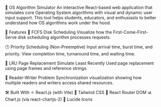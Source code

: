 🧠 OS Algorithm Simulator
An interactive React-based web application that simulates core Operating System algorithms with visual and dynamic user input support. This tool helps students, educators, and enthusiasts to better understand how OS algorithms work under the hood.

🚀 Features
📁 FCFS Disk Scheduling
Visualize how the First-Come-First-Serve disk scheduling algorithm processes requests.

🕒 Priority Scheduling (Non-Preemptive)
Input arrival time, burst time, and priority. View completion time, turnaround time, and waiting time.

📄 LRU Page Replacement
Simulate Least Recently Used page replacement using page frames and reference strings.

👥 Reader-Writer Problem
Synchronization visualization showing how multiple readers and writers access shared resources.

🛠️ Built With
⚛️ React.js (with Vite)
🎨 Tailwind CSS
🔄 React Router DOM
📊 Chart.js (via react-chartjs-2)
🧩 Lucide Icons
